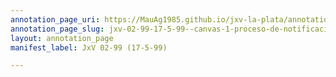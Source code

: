 ```yaml
---
annotation_page_uri: https://MauAg1985.github.io/jxv-la-plata/annotations/jxv-02-99-17-5-99--canvas-1-proceso-de-notificaci-n-de-fallecimientos.json
annotation_page_slug: jxv-02-99-17-5-99--canvas-1-proceso-de-notificaci-n-de-fallecimientos
layout: annotation_page
manifest_label: JxV 02-99 (17-5-99)

---
```

